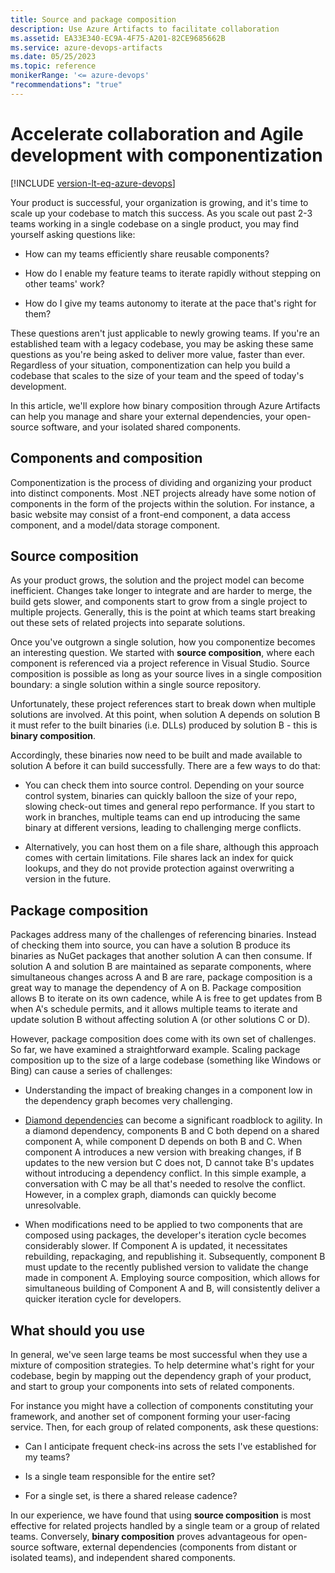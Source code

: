 ```yaml
---
title: Source and package composition
description: Use Azure Artifacts to facilitate collaboration
ms.assetid: EA33E340-EC9A-4F75-A201-82CE9685662B
ms.service: azure-devops-artifacts
ms.date: 05/25/2023
ms.topic: reference
monikerRange: '<= azure-devops'
"recommendations": "true"
---
```


# Accelerate collaboration and Agile development with componentization

[!INCLUDE [version-lt-eq-azure-devops](../includes/version-lt-eq-azure-devops.md)]

Your product is successful, your organization is growing, and it's time to scale up your codebase to match this success. As you scale out past 2-3 teams working in a single codebase on a single product, you may find yourself asking questions like:

- How can my teams efficiently share reusable components?

- How do I enable my feature teams to iterate rapidly without stepping on other teams' work?

- How do I give my teams autonomy to iterate at the pace that's right for them?

These questions aren't just applicable to newly growing teams. If you're an established team with a legacy codebase, you may be asking these same questions as you're being asked to deliver more value, faster than ever. Regardless of your situation, componentization can help you build a codebase that scales to the size of your team and the speed of today's development.

In this article, we'll explore how binary composition through Azure Artifacts can help you manage and share your external dependencies, your open-source software, and your isolated shared components.

## Components and composition

Componentization is the process of dividing and organizing your product into distinct components. Most .NET projects already have some notion of components in the form of the projects within the solution. For instance, a basic website may consist of a front-end component, a data access component, and a model/data storage component.

## Source composition

As your product grows, the solution and the project model can become inefficient. Changes take longer to integrate and are harder to merge, the build gets slower, and components start to grow from a single project to multiple projects. Generally, this is the point at which teams start breaking out these sets of related projects into separate solutions.

Once you've outgrown a single solution, how you componentize becomes an interesting question. We started with **source composition**, where each component is referenced via a project reference in Visual Studio. Source composition is possible as long as your source lives in a single composition boundary: a single solution within a single source repository.

Unfortunately, these project references start to break down when multiple solutions are involved. At this point, when solution A depends on solution B it must refer to the built binaries (i.e. DLLs) produced by solution B - this is **binary composition**.

Accordingly, these binaries now need to be built and made available to solution A before it can build successfully. There are a few ways to do that:

- You can check them into source control. Depending on your source control system, binaries can quickly balloon the size of your repo, slowing check-out times and general repo performance. If you start to work in branches, multiple teams can end up introducing the same binary at different versions, leading to challenging merge conflicts.

- Alternatively, you can host them on a file share, although this approach comes with certain limitations. File shares lack an index for quick lookups, and they do not provide protection against overwriting a version in the future.

## Package composition

Packages address many of the challenges of referencing binaries. Instead of checking them into source, you can have a solution B produce its binaries as NuGet packages that another solution A can then consume. If solution A and solution B are maintained as separate components, where simultaneous changes across A and B are rare, package composition is a great way to manage the dependency of A on B. Package composition allows B to iterate on its own cadence, while A is free to get updates from B when A's schedule permits, and it allows multiple teams to iterate and update solution B without affecting solution A (or other solutions C or D).

However, package composition does come with its own set of challenges. So far, we have examined a straightforward example. Scaling package composition up to the size of a large codebase (something like Windows or Bing) can cause a series of challenges:

- Understanding the impact of breaking changes in a component low in the dependency graph becomes very challenging.

- [Diamond dependencies](/dotnet/standard/library-guidance/dependencies#diamond-dependencies) can become a significant roadblock to agility. In a diamond dependency, components B and C both depend on a shared component A, while component D depends on both B and C. When component A introduces a new version with breaking changes, if B updates to the new version but C does not, D cannot take B's updates without introducing a dependency conflict. In this simple example, a conversation with C may be all that's needed to resolve the conflict. However, in a complex graph, diamonds can quickly become unresolvable.

- When modifications need to be applied to two components that are composed using packages, the developer's iteration cycle becomes considerably slower. If Component A is updated, it necessitates rebuilding, repackaging, and republishing it. Subsequently, component B must update to the recently published version to validate the change made in component A. Employing source composition, which allows for simultaneous building of Component A and B, will consistently deliver a quicker iteration cycle for developers.

## What should you use

In general, we've seen large teams be most successful when they use a mixture of composition strategies. To help determine what's right for your codebase, begin by mapping out the dependency graph of your product, and start to group your components into sets of related components.

For instance you might have a collection of components constituting your framework, and another set of component forming your user-facing service.
Then, for each group of related components, ask these questions:

- Can I anticipate frequent check-ins across the sets I've established for my teams?

- Is a single team responsible for the entire set?

- For a single set, is there a shared release cadence?

In our experience, we have found that using  **source composition** is most effective for related projects handled by a single team or a group of related teams. Conversely, **binary composition** proves advantageous for open-source software, external dependencies (components from distant or isolated teams), and independent shared components.
